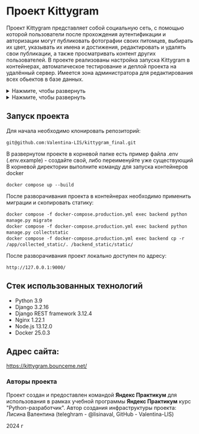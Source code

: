 #  Проект Kittygram

Проект Kittygram представляет собой социальную сеть, с помощью которой пользователи после прохождения аутентификации и авторизации могут публиковать фотографии своих питомцев, выбирать их цвет, указывать их имена и достижения, редактировать и удалять свои публикации, а также просматривать контент других пользователей.
В проекте реализованы настройка запуска Kittygram в контейнерах, автоматическое тестирование и деплой проекта на удалённый сервер.
Имеется зона администратора для редактирования всех обьектов в базе данных.
<details>
  <summary>Нажмите, чтобы развернуть</summary>
  <img src="https://github.com/Valentina-LIS/kittygram_final/blob/main/Китиграмм.JPG" alt="Изображение">
</details>

<details>
  <summary>Нажмите, чтобы развернуть</summary>
  <img src="https://github.com/Valentina-LIS/kittygram_final/blob/main/Киттиграм.JPG" alt="Изображение">
</details>

## Запуск проекта

Для начала необходимо клонировать репозиторий:
```
git@github.com:Valentina-LIS/kittygram_final.git
```
В развернутом проекте в корневой папке есть пример файла .env (.env.example) - создайте свой, либо переименуйте уже существующий
В корневой директории выполните команду для запуска контейнеров docker
```
docker compose up --build
```
После разворачивания проекта в контейнерах необходимо применить миграции и скопировать статику:
```
docker compose -f docker-compose.production.yml exec backend python manage.py migrate
docker compose -f docker-compose.production.yml exec backend python manage.py collectstatic
docker compose -f docker-compose.production.yml exec backend cp -r /app/collected_static/. /backend_static/static/
```
После разворачивания проект локально доступен по адресу:
```
http://127.0.0.1:9000/
```

## Стек использованных технологий

+ Python 3.9
+ Django 3.2.16
+ Django REST framework 3.12.4
+ Nginx 1.22.1
+ Node.js 13.12.0
+ Docker 25.0.3

## Адрес сайта:

https://kittygram.bounceme.net/

### Авторы проекта

Проект создан и предоставлен командой **Яндекс Практикум** для использования в рамках учебной программы **Яндекс Практикум** курс "Python-разработчик".
Автор создания инфраструктуры проекта: Лисина Валентина (teleghram - @lisinaval, GitHub - Valentina-LIS)

2024 г
